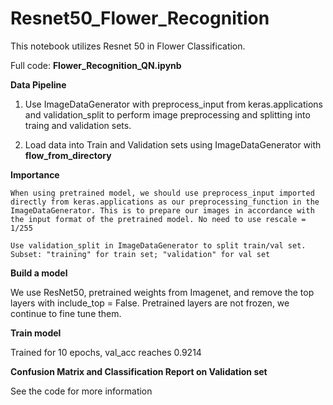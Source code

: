 # Resnet50_Flower_Recognition

This notebook utilizes Resnet 50 in Flower Classification.

Full code: **Flower_Recognition_QN.ipynb**

**Data Pipeline**

1. Use ImageDataGenerator with preprocess_input from keras.applications and validation_split to perform image preprocessing and splitting into traing and validation sets.

2. Load data into Train and Validation sets using ImageDataGenerator with **flow_from_directory**


**Importance**

    When using pretrained model, we should use preprocess_input imported directly from keras.applications as our preprocessing_function in the ImageDataGenerator. This is to prepare our images in accordance with the input format of the pretrained model. No need to use rescale = 1/255

    Use validation_split in ImageDataGenerator to split train/val set. Subset: "training" for train set; "validation" for val set


**Build a model**

We use ResNet50, pretrained weights from Imagenet, and remove the top layers with include_top = False. Pretrained layers are not frozen, we continue to fine tune them.

**Train model**

Trained for 10 epochs, val_acc reaches 0.9214

**Confusion Matrix and Classification Report on Validation set**

See the code for more information
